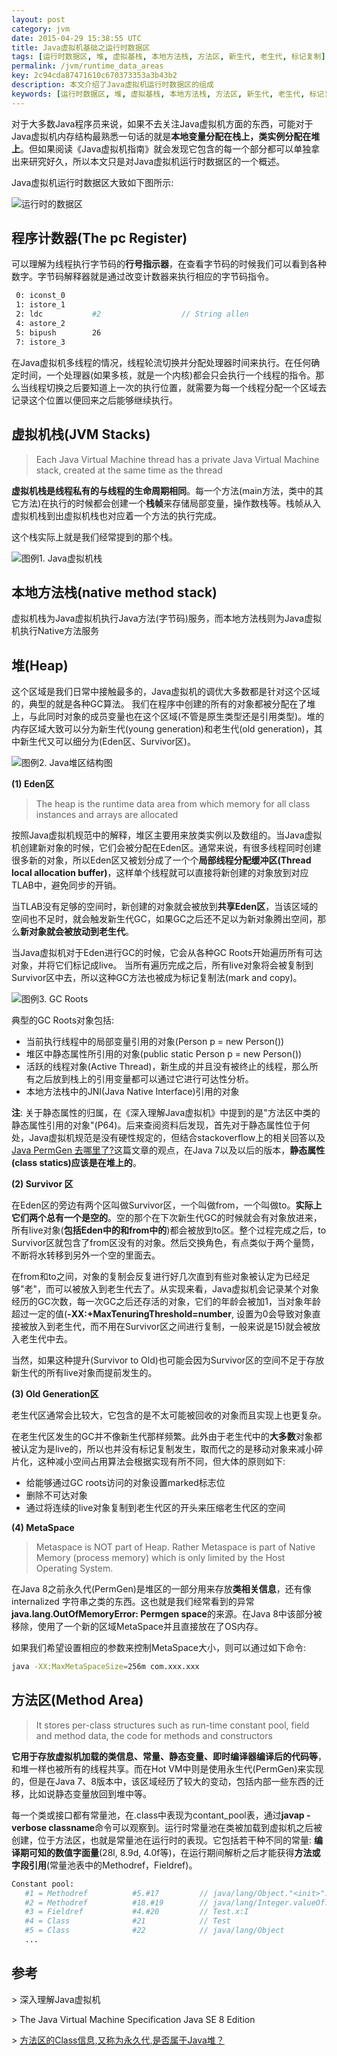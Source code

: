 ```yaml
---
layout: post
category: jvm
date: 2015-04-29 15:38:55 UTC
title: Java虚拟机基础之运行时数据区
tags: [运行时数据区, 堆, 虚拟基栈, 本地方法栈, 方法区, 新生代, 老生代, 标记复制]
permalink: /jvm/runtime_data_areas
key: 2c94cda87471610c670373353a3b43b2
description: 本文介绍了Java虚拟机运行时数据区的组成
keywords: [运行时数据区, 堆, 虚拟基栈, 本地方法栈, 方法区, 新生代, 老生代, 标记复制]
---
```


对于大多数Java程序员来说，如果不去关注Java虚拟机方面的东西，可能对于Java虚拟机内存结构最熟悉一句话的就是**本地变量分配在栈上，类实例分配在堆上**。但如果阅读《Java虚拟机指南》就会发现它包含的每一个部分都可以单独拿出来研究好久，所以本文只是对Java虚拟机运行时数据区的一个概述。

Java虚拟机运行时数据区大致如下图所示:

![运行时的数据区](http://static.zybuluo.com/jacoffee/4xx5mebu4d935hmsx5oqowed/image_1bckucvas1bdu1phi1fsj14526jm9.png)

## 程序计数器(The pc Register)

可以理解为线程执行字节码的**行号指示器**，在查看字节码的时候我们可以看到各种数字。字节码解释器就是通过改变计数器来执行相应的字节码指令。

```bash
 0: iconst_0
 1: istore_1
 2: ldc           #2                  // String allen
 4: astore_2
 5: bipush        26
 7: istore_3
```

在Java虚拟机多线程的情况，线程轮流切换并分配处理器时间来执行。在任何确定时间，一个处理器(如果多核，就是一个内核)都会只会执行一个线程的指令。那么当线程切换之后要知道上一次的执行位置，就需要为每一个线程分配一个区域去记录这个位置以便回来之后能够继续执行。

## 虚拟机栈(JVM Stacks)

> Each Java Virtual Machine thread has a private Java Virtual Machine stack, created at the same time as the thread

**虚拟机栈是线程私有的与线程的生命周期相同**。每一个方法(main方法，类中的其它方法)在执行的时候都会创建一个**栈帧**来存储局部变量，操作数栈等。栈帧从入虚拟机栈到出虚拟机栈也对应着一个方法的执行完成。

这个栈实际上就是我们经常提到的那个栈。

![图例1. Java虚拟机栈](http://static.zybuluo.com/jacoffee/5oju39tesa0qlacggc2e4953/image_1aqufoa34ojufg514971q3clm5m.png)

## 本地方法栈(native method stack)

虚拟机栈为Java虚拟机执行Java方法(字节码)服务，而本地方法栈则为Java虚拟机执行Native方法服务

## 堆(Heap)

这个区域是我们日常中接触最多的，Java虚拟机的调优大多数都是针对这个区域的，典型的就是各种GC算法。
我们在程序中创建的所有的对象都被分配在了堆上，与此同时对象的成员变量也在这个区域(不管是原生类型还是引用类型)。堆的内存区域大致可以分为新生代(young generation)和老生代(old generation)，其中新生代又可以细分为(Eden区、Survivor区)。

![图例2. Java堆区结构图](http://static.zybuluo.com/jacoffee/r4dqfvrfi889gyo13hsk4lzk/image_1bcmii0ti37dv4418tr1lhr13t09.png)

<b class="highlight">(1) Eden区</b>

> The heap is the runtime data area from which memory for all class instances and arrays are allocated

按照Java虚拟机规范中的解释，堆区主要用来放类实例以及数组的。当Java虚拟机创建新对象的时候，它们会被分配在Eden区。通常来说，有很多线程同时创建很多新的对象，所以Eden区又被划分成了一个个**局部线程分配缓冲区(Thread local allocation buffer)**，这样单个线程就可以直接将新创建的对象放到对应TLAB中，避免同步的开销。

当TLAB没有足够的空间时，新创建的对象就会被放到**共享Eden区**，当该区域的空间也不足时，就会触发新生代GC，如果GC之后还不足以为新对象腾出空间，那么**新对象就会被放动到老生代**。

当Java虚拟机对于Eden进行GC的时候，它会从各种GC Roots开始遍历所有可达对象，并将它们标记成live。
当所有遍历完成之后，所有live对象将会被复制到Survivor区中去，所以这种GC方法也被成为标记复制法(mark and copy)。

![图例3. GC Roots](http://static.zybuluo.com/jacoffee/iajkf0qdnx54wc6dafqbv4m7/image_1aqm0np421erq1a616phlge111m9.png)

典型的GC Roots对象包括:

<ul class="item">
    <li>
        当前执行线程中的局部变量引用的对象(Person p = new Person())
    </li>
    <li>
        堆区中静态属性所引用的对象(public static Person p = new Person())
    </li>
    <li>
  活跃的线程对象(Active Thread)，新生成的并且没有被终止的线程，那么所有之后放到栈上的引用变量都可以通过它进行可达性分析。  
    </li>
    <li>
    本地方法栈中的JNI(Java Native Interface)引用的对象
    </li>
</ul>

**注**: 关于静态属性的归属，在《深入理解Java虚拟机》中提到的是"方法区中类的静态属性引用的对象"(P64)。后来查阅资料后发现，首先对于静态属性位于何处，Java虚拟机规范是没有硬性规定的，但结合stackoverflow上的相关回答以及[Java PermGen 去哪里了?](http://ifeve.com/java-permgen-removed/)这篇文章的观点，在Java 7以及以后的版本，**静态属性(class statics)应该是在堆上的**。

<b class="highlight">(2) Survivor 区</b>

在Eden区的旁边有两个区叫做Survivor区，一个叫做from，一个叫做to。**实际上它们两个总有一个是空的**。空的那个在下次新生代GC的时候就会有对象放进来，所有live对象(**包括Eden中的和from中的**)都会被放到to区。整个过程完成之后，to Survivor区就包含了from区没有的对象。然后交换角色，有点类似于两个量筒，不断将水转移到另外一个空的里面去。

在from和to之间，对象的复制会反复进行好几次直到有些对象被认定为已经足够"老"，而可以被放入到老生代去了。从实现来看，Java虚拟机会记录某个对象经历的GC次数，每一次GC之后还存活的对象，它们的年龄会被加1，当对象年龄超过一定的值(**-XX:+MaxTenuringThreshold=number**, 设置为0会导致对象直接被放入到老生代，而不用在Survivor区之间进行复制，一般来说是15)就会被放入老生代中去。

当然，如果这种提升(Survivor to Old)也可能会因为Survivor区的空间不足于存放新生代的所有live对象而提前发生的。

<b class="highlight">(3) Old Generation区</b>

老生代区通常会比较大，它包含的是不太可能被回收的对象而且实现上也更复杂。

在老生代区发生的GC并不像新生代那样频繁。此外由于老生代中的**大多数**对象都被认定为是live的，所以也并没有标记复制发生，取而代之的是移动对象来减小碎片化，这种减小空间占用算法会根据实现有所不同，但大体的原则如下:

<ul class="item">
    <li>给能够通过GC roots访问的对象设置marked标志位</li>
    <li>删除不可达对象</li>
    <li>通过将连续的live对象复制到老生代区的开头来压缩老生代区的空间</li>
</ul>

<b class="highlight">(4) MetaSpace</b>

> Metaspace is NOT part of Heap. Rather Metaspace is part of Native Memory (process memory) which is only limited by the Host Operating System.

在Java 8之前永久代(PermGen)是堆区的一部分用来存放**类相关信息**，还有像internalized 字符串之类的东西。这也就是我们经常看到的异常**java.lang.OutOfMemoryError: Permgen space**的来源。在Java 8中该部分被移除，使用了一个新的区域MetaSpace并且直接放在了OS内存。

如果我们希望设置相应的参数来控制MetaSpace大小，则可以通过如下命令:

```bash
java -XX:MaxMetaSpaceSize=256m com.xxx.xxx
```

## 方法区(Method Area)

> It stores per-class structures such as run-time constant pool, field and method data, the code for methods and constructors

**它用于存放虚拟机加载的类信息、常量、静态变量、即时编译器编译后的代码等**，和堆一样也被所有的线程共享。而在Hot VM中则是使用永生代(PermGen)来实现的，但是在Java 7、8版本中，该区域经历了较大的变动，包括内部一些东西的迁移，比如说静态变量放回到堆中等。

每一个类或接口都有常量池，在.class中表现为contant_pool表，通过**javap -verbose classname**命令可以观察到。运行时常量池在类被加载到虚拟机之后被创建，位于方法区，也就是常量池在运行时的表现。它包括若干种不同的常量: **编译期可知的数值字面量**(28l, 8.9d, 4.0f等)，在运行期间解析之后才能获得**方法或字段引用**(常量池表中的Methodref，Fieldref)。

```bash
Constant pool:
   #1 = Methodref          #5.#17         // java/lang/Object."<init>":()V
   #2 = Methodref          #18.#19        // java/lang/Integer.valueOf:(I)Ljava/lang/Integer;
   #3 = Fieldref           #4.#20         // Test.x:I
   #4 = Class              #21            // Test
   #5 = Class              #22            // java/lang/Object
   ...
```

## 参考

\> 深入理解Java虚拟机

\> The Java Virtual Machine Specification Java SE 8 Edition

\> [方法区的Class信息,又称为永久代,是否属于Java堆？](https://www.zhihu.com/question/49044988)
